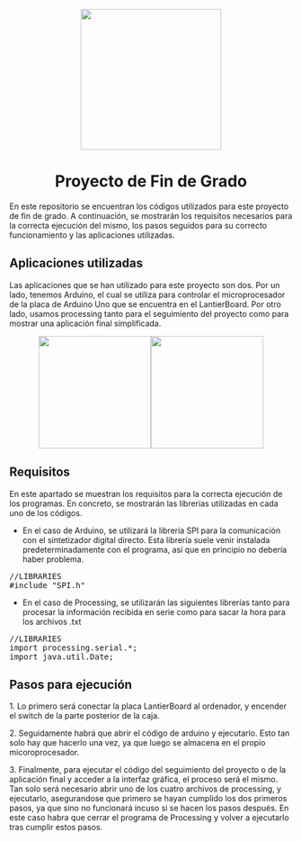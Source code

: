 <p align = "center"><img src="https://user-images.githubusercontent.com/98835194/175779869-c014ef47-b136-4534-8fcc-c959f9852769.png" width = "250"/>
<h1 align = "center"> Proyecto de Fin de Grado </h1>
En este repositorio se encuentran los códigos utilizados para este proyecto de fin de grado. A continuación, se mostrarán los requisitos necesarios para la correcta ejecución del mismo, los pasos seguidos para su correcto funcionamiento y las aplicaciones utilizadas.
<h2> Aplicaciones utilizadas </h2>
Las aplicaciones que se han utilizado para este proyecto son dos. Por un lado, tenemos Arduino, el cual se utiliza para controlar el microprocesador de la placa de Arduino Uno que se encuentra en el LantierBoard. Por otro lado, usamos processing tanto para el seguimiento del proyecto como para mostrar una aplicación final simplificada.
<p align = "center"><img src="https://user-images.githubusercontent.com/98835194/175780393-c1f8e6fa-673e-4128-9eb9-d6513ce32c86.png" height = "200"><img src="https://user-images.githubusercontent.com/98835194/175780483-2bd4efb3-c793-4ad5-a48c-fd8069cb0321.png" height = "200"/>
<h2> Requisitos </h2>
En este apartado se muestran los requisitos para la correcta ejecución de los programas. En concreto, se mostrarán las librerias utilizadas en cada uno de los códigos.
<ul> <li type="disc">En el caso de Arduino, se utilizará la librería SPI para la comunicación con el sintetizador digital directo. Esta librería suele venir instalada predeterminadamente con el programa, así que en principio no debería haber problema.</li> </ul>
<pre>
//LIBRARIES
#include "SPI.h"
</pre>
<ul> <li type="disc">En el caso de Processing, se utilizarán las siguientes librerías tanto para procesar la información recibida en serie como para sacar la hora para los archivos .txt</li> </ul>
<pre>
//LIBRARIES
import processing.serial.*;
import java.util.Date;
</pre>
<h2> Pasos para ejecución </h2>
<p>1. Lo primero será conectar la placa LantierBoard al ordenador, y encender el switch de la parte posterior de la caja. </p>
<p>2. Seguidamente habrá que abrir el código de arduino y ejecutarlo. Esto tan solo hay que hacerlo una vez, ya que luego se almacena en el propio micoroprocesador.</p>
<p>3. Finalmente, para ejecutar el código del seguimiento del proyecto o de la aplicación final y acceder a la interfaz gráfica, el proceso será el mismo. Tan solo será necesario abrir uno de los cuatro archivos de processing, y ejecutarlo, asegurandose que primero se hayan cumplido los dos primeros pasos, ya que sino no funcionará incuso si se hacen los pasos después. En este caso habra que cerrar el programa de Processing y volver a ejecutarlo tras cumplir estos pasos.</p>
